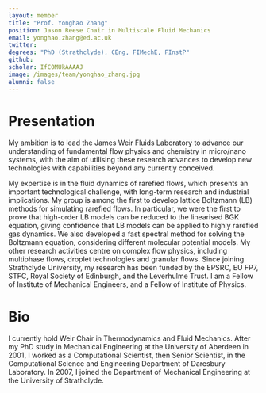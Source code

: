 ```yaml
---
layout: member
title: "Prof. Yonghao Zhang"
position: Jason Reese Chair in Multiscale Fluid Mechanics
email: yonghao.zhang@ed.ac.uk
twitter: 
degrees: "PhD (Strathclyde), CEng, FIMechE, FInstP"
github: 
scholar: IfC0MUkAAAAJ
image: /images/team/yonghao_zhang.jpg
alumni: false
---
```


# Presentation
My ambition is to lead the James Weir Fluids Laboratory to advance our understanding of fundamental flow physics and chemistry in micro/nano systems, with the aim of utilising these research advances to develop new technologies with capabilities beyond any currently conceived. 
 

My expertise is in the fluid dynamics of rarefied flows, which presents an important technological challenge, with long-term research and industrial implications. My group is among the first to develop lattice Boltzmann (LB) methods for simulating rarefied flows. In particular, we were the first to prove that high-order LB models can be reduced to the linearised BGK equation, giving confidence that LB models can be applied to highly rarefied gas dynamics. We also developed a fast spectral method for solving the Boltzmann equation, considering different molecular potential models. My other research activities centre on complex flow physics, including multiphase flows, droplet technologies and granular flows. Since joining Strathclyde University, my research has been funded by the EPSRC, EU FP7, STFC, Royal Society of Edinburgh, and the Leverhulme Trust. I am a Fellow of Institute of Mechanical Engineers, and a Fellow of Institute of Physics.

# Bio
I currently hold Weir Chair in Thermodynamics and Fluid Mechanics. After my PhD study in Mechanical Engineering at the University of Aberdeen in 2001, I worked as a Computational Scientist, then Senior Scientist, in the Computational Science and Engineering Department of Daresbury Laboratory. In 2007, I joined the Department of Mechanical Engineering at the University of Strathclyde.
